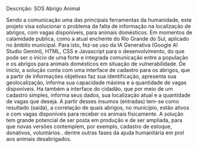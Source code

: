 Descrição: SOS Abrigo Animal

Sendo a comunicação uma das principais ferramentas da humanidade, este projeto visa solucionar o problema da falta de informação na localização de abrigos,  com vagas disponíveis, para animais domésticos. Em momentos de calamidade publica, como a atual enchente do Rio Grande do Sul, aplicado no âmbito municipal.
Para isto, fez-se uso da IA Generativa (Google AI Studio Gemini), HTML, CSS e Javascript para o desenvolvimento, do que pode ser o inicio de uma forte e integrada comunicação entre a população e os abrigos para animais domésticos em situação de vulnerabilidade. De inicio, a solução conta com uma interface de cadastro para os abrigos, que a partir de informações objetivas faz sua identificação, apresenta sua geolocalização, informa sua capacidade máxima e a quantidade de vagas disponíveis. Ha também a interface do cidadão, que por meio de um cadastro simples, informa seus dados, sua localização atual e a quantidade de vagas que deseja. A partir desses insumos (entradas) tem-se como resultado (saída), a correlação de quais abrigos, no município, estão ativos e com vagas disponíveis para receber os animais fisicamente.  A solução tem grande potencial de ser posta em produção e de ser ampliada, para que novas versões contemplem, por exemplo, cadastro de estoque, donativos, voluntários.. dentre outras fases da ajuda humanitária em prol aos animais desabrigados. 
